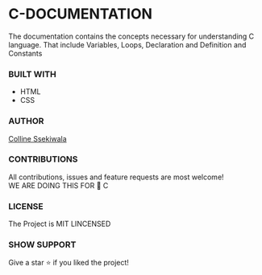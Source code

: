 # C-DOCUMENTATION
The documentation contains the concepts necessary for understanding C language. That include Variables, Loops, Declaration and Definition and Constants 

### BUILT WITH
<ul>
  <li>HTML</li>
  <li>CSS</li>
</ul>

### AUTHOR
<a href="https://github.com/Ssekiwala-Colline">Colline Ssekiwala</a>

### CONTRIBUTIONS
All contributions, issues and feature requests are most welcome!<br>
WE ARE DOING THIS FOR 🧡 C

### LICENSE
The Project is MIT LINCENSED

### SHOW SUPPORT
Give a star ⭐ if you liked the project!

